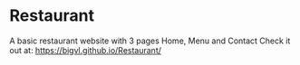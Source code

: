 # Restaurant
A basic restaurant website with 3 pages Home, Menu and Contact
Check it out at: https://bigvl.github.io/Restaurant/

